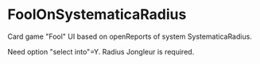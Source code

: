 # FoolOnSystematicaRadius
Card game "Fool" UI based on openReports of system SystematicaRadius.

Need option "select into"=Y.
Radius Jongleur is required.
